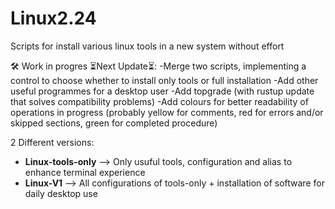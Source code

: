 # Linux2.24

Scripts for install various linux tools in a new system without effort

🛠️ Work in progres
⏳️Next Update⏳️:
-Merge two scripts, implementing a control to choose whether to install only tools or full installation
-Add other useful programmes for a desktop user
-Add topgrade (with rustup update that solves compatibility problems)
-Add colours for better readability of operations in progress (probably yellow for comments, red for errors and/or skipped sections, green for completed procedure)

2 Different versions:
- **Linux-tools-only** --> Only usuful tools, configuration and alias to enhance terminal experience
- **Linux-V1** --> All configurations of tools-only + installation of software for daily desktop use

